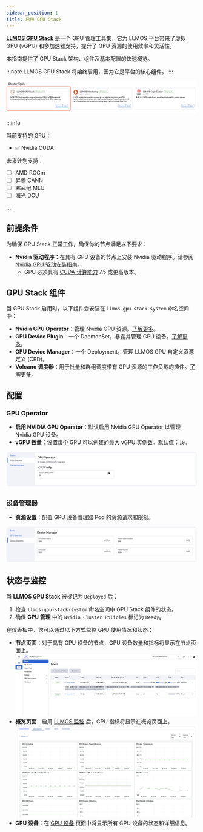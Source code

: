 ```yaml
---
sidebar_position: 1
title: 启用 GPU Stack
---
```


**[LLMOS GPU Stack](https://github.com/llmos-ai/llmos-gpu-stack/tree/main)** 是一个 GPU 管理工具集，它为 LLMOS 平台带来了虚拟 GPU (vGPU) 和多加速器支持，提升了 GPU 资源的使用效率和灵活性。

本指南提供了 GPU Stack 架构、组件及基本配置的快速概览。

:::note
LLMOS GPU Stack 将始终启用，因为它是平台的核心组件。
:::

![cluster-tools](/img/docs/cluster-tools-gpu-stack.png)

:::info

当前支持的 GPU：
- :white_check_mark: Nvidia CUDA

未来计划支持：
- [ ] AMD ROCm
- [ ] 昇腾 CANN
- [ ] 寒武纪 MLU
- [ ] 海光 DCU

:::

## 前提条件

为确保 GPU Stack 正常工作，确保你的节点满足以下要求：

- **Nvidia 驱动程序**：在具有 GPU 设备的节点上安装 Nvidia 驱动程序。请参阅 [Nvidia GPU 驱动安装指南](https://docs.nvidia.com/datacenter/tesla/tesla-installation-notes/index.html)。
  - GPU 必须具有 [CUDA 计算能力](https://developer.nvidia.com/cuda-gpus) 7.5 或更高版本。

## GPU Stack 组件

当 GPU Stack 启用时，以下组件会安装在 `llmos-gpu-stack-system` 命名空间中：

- **Nvidia GPU Operator**：管理 Nvidia GPU 资源。[了解更多](https://github.com/NVIDIA/gpu-operator)。
- **GPU Device Plugin**：一个 DaemonSet，暴露并管理 GPU 设备。[了解更多](https://kubernetes.io/docs/concepts/extend-kubernetes/compute-storage-net/device-plugins/)。
- **GPU Device Manager**：一个 Deployment，管理 LLMOS GPU 自定义资源定义 (CRD)。
- **Volcano 调度器**：用于批量和群组调度带有 GPU 资源的工作负载的插件。[了解更多](https://volcano.sh/)。

## 配置

### GPU Operator

- **启用 NVIDIA GPU Operator**：默认启用 Nvidia GPU Operator 以管理 Nvidia GPU 设备。
- **vGPU 数量**：设置每个 GPU 可以创建的最大 vGPU 实例数。默认值：`10`。

![gpu-stack-edit-gpu-operator](/img/docs/gpu-stack-edit-gpu-operator.png)

### 设备管理器

- **资源设置**：配置 GPU 设备管理器 Pod 的资源请求和限制。

![gpu-stack-edit-device-manager](/img/docs/gpu-stack-edit-device-manager.png)

## 状态与监控

当 **LLMOS GPU Stack** 被标记为 `Deployed` 后：

1. 检查 `llmos-gpu-stack-system` 命名空间中 GPU Stack 组件的状态。
2. 确保 **GPU 管理** 中的 `Nvidia Cluster Policies` 标记为 `Ready`。

在仪表板中，您可以通过以下方式监控 GPU 使用情况和状态：

- **节点页面**：对于具有 GPU 设备的节点，GPU 设备数量和指标将显示在节点页面上。
  ![nodes](/img/docs/nodes.png)
- **概览页面**：启用 [LLMOS 监控](../monitoring/enable-monitoring) 后，GPU 指标将显示在概览页面上。
  ![overview-gpu-metrics](/img/docs/overview-gpu-metrics.png)
- **GPU 设备**：在 [GPU 设备](gpu-devices.md#gpu-device-details) 页面中将显示所有 GPU 设备的状态和详细信息。
